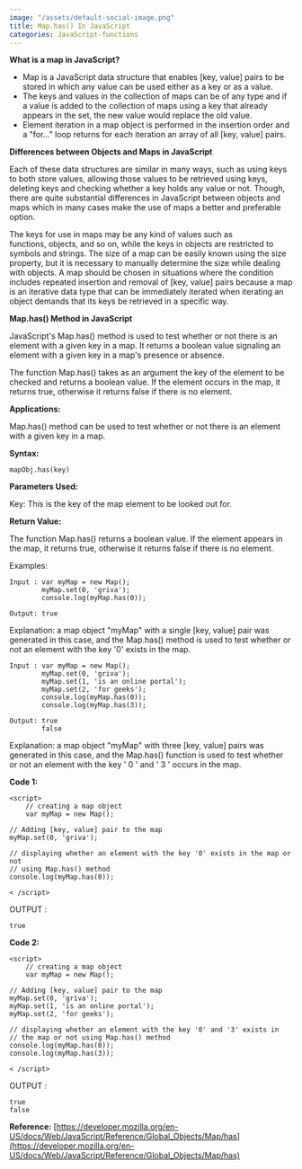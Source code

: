 ```yaml
---
image: "/assets/default-social-image.png"
title: Map.has() In JavaScript
categories: JavaScript-functions
---
```


**What is a map in JavaScript?**

* Map is a JavaScript data structure that enables [key, value] pairs to be stored in which any value can be used either as a key or as a value.
* The keys and values in the collection of maps can be of any type and if a value is added to the collection of maps using a key that already appears in the set, the new value would replace the old value.
* Element iteration in a map object is performed in the insertion order and a "for..." loop returns for each iteration an array of all [key, value] pairs.

**Differences between Objects and Maps in JavaScript**

Each of these data structures are similar in many ways, such as using keys to both store values, allowing those values to be retrieved using keys, deleting keys and checking whether a key holds any value or not. Though, there are quite substantial differences in JavaScript between objects and maps which in many cases make the use of maps a better and preferable option.

The keys for use in maps may be any kind of values such as functions, objects, and so on, while the keys in objects are restricted to symbols and strings.
The size of a map can be easily known using the size property, but it is necessary to manually determine the size while dealing with objects.
A map should be chosen in situations where the condition includes repeated insertion and removal of [key, value] pairs because a map is an iterative data type that can be immediately iterated when iterating an object demands that its keys be retrieved in a specific way.

**Map.has() Method in JavaScript**

JavaScript's Map.has() method is used to test whether or not there is an element with a given key in a map. It returns a boolean value signaling an element with a given key in a map's presence or absence.

The function Map.has() takes as an argument the key of the element to be checked and returns a boolean value. If the element occurs in the map, it returns true, otherwise it returns false if there is no element.

**Applications:**

Map.has() method can be used to test whether or not there is an element with a given key in a map.

**Syntax:**

`mapObj.has(key)`

**Parameters Used:**

Key: This is the key of the map element to be looked out for.

**Return Value:**

The function Map.has() returns a boolean value. If the element appears in the map, it returns true, otherwise it returns false if there is no element.

Examples:

```
Input : var myMap = new Map();
        myMap.set(0, 'griva');
        console.log(myMap.has(0));
        
Output: true
```

Explanation: a map object "myMap" with a single [key, value] pair was generated in this case, and the Map.has() method is used to test whether or not an element with the key '0' exists in the map.

```
Input : var myMap = new Map();
        myMap.set(0, 'griva');
        myMap.set(1, 'is an online portal');
        myMap.set(2, 'for geeks');
        console.log(myMap.has(0));
        console.log(myMap.has(3));

Output: true
        false
```

Explanation: a map object "myMap" with three [key, value] pairs was generated in this case, and the Map.has() function is used to test whether or not an element with the key ' 0 ' and ' 3 ' occurs in the map.

**Code 1:**

```
<script> 
    // creating a map object 
    var myMap = new Map(); 
  
// Adding [key, value] pair to the map 
myMap.set(0, 'griva'); 
  
// displaying whether an element with the key '0' exists in the map or not 
// using Map.has() method 
console.log(myMap.has(0)); 
  
< /script> 
```

OUTPUT :

`true`

**Code 2:**

```
<script> 
    // creating a map object 
    var myMap = new Map(); 
  
// Adding [key, value] pair to the map 
myMap.set(0, 'griva'); 
myMap.set(1, 'is an online portal'); 
myMap.set(2, 'for geeks'); 
  
// displaying whether an element with the key '0' and '3' exists in 
// the map or not using Map.has() method 
console.log(myMap.has(0)); 
console.log(myMap.has(3)); 
  
< /script> 
```

OUTPUT :

```
true
false
```

**Reference:** [https://developer.mozilla.org/en-US/docs/Web/JavaScript/Reference/Global_Objects/Map/has](https://developer.mozilla.org/en-US/docs/Web/JavaScript/Reference/Global_Objects/Map/has)
